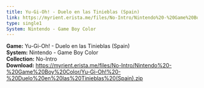 ```yaml
---
title: Yu-Gi-Oh! - Duelo en las Tinieblas (Spain)
link: https://myrient.erista.me/files/No-Intro/Nintendo%20-%20Game%20Boy%20Color/Yu-Gi-Oh!%20-%20Duelo%20en%20las%20Tinieblas%20(Spain).zip
type: single1
System: Nintendo - Game Boy Color
---
```

<b>Game:</b> Yu-Gi-Oh! - Duelo en las Tinieblas (Spain)<br>
<b>System:</b> Nintendo - Game Boy Color<br>
<b>Collection:</b> No-Intro<br>
<b>Download:</b> https://myrient.erista.me/files/No-Intro/Nintendo%20-%20Game%20Boy%20Color/Yu-Gi-Oh!%20-%20Duelo%20en%20las%20Tinieblas%20(Spain).zip